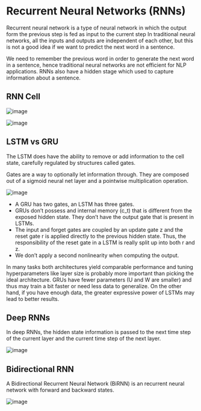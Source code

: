 # Recurrent Neural Networks (RNNs)

Recurrent neural network is a type of neural network in which the output form the previous step is fed as input to the current step
In traditional neural networks, all the inputs and outputs are independent of each other, but this is not a good idea if we want to predict the next word in a sentence.


We need to remember the previous word in order to generate the next word in a sentence, hence traditional neural networks are not efficient for NLP applications.
RNNs also have a hidden stage which used to capture information about a sentence.
## RNN Cell

![image](https://www.researchgate.net/publication/332663947/figure/fig1/AS:751783865511938@1556250649554/Simple-RNN-cell-structure-in-hidden-layer-b.png)

![image](https://i.stack.imgur.com/R5nRD.jpg)

## LSTM vs GRU

The LSTM does have the ability to remove or add information to the cell state, carefully regulated by structures called gates.


Gates are a way to optionally let information through. They are composed out of a sigmoid neural net layer and a pointwise multiplication operation.

![image](https://camo.githubusercontent.com/c609301c17c4e304216f45e99ada47efe1fa41f2e4014b6c39076f9afdec5d5b/68747470733a2f2f696d6167652e736c696465736861726563646e2e636f6d2f6e6c70646c3036666f72736c6964657368617265656e6768656c7665746963612d3136303730363032323732332f39352f726563656e742d70726f67726573732d696e2d726e6e2d616e642d6e6c702d352d3633382e6a70673f63623d31343637383433363034)


- A GRU has two gates, an LSTM has three gates.
- GRUs don’t possess and internal memory (c_t) that is different from the exposed hidden state. They don’t have the output gate that is present in LSTMs.
- The input and forget gates are coupled by an update gate z and the reset gate r is applied directly to the previous hidden state. Thus, the responsibility of the reset gate in a LSTM is really split up into both r and z.
- We don’t apply a second nonlinearity when computing the output.


In many tasks both architectures yield comparable performance and tuning hyperparameters like layer size is probably more important than picking the ideal architecture. GRUs have fewer parameters (U and W are smaller) and thus may train a bit faster or need less data to generalize. On the other hand, if you have enough data, the greater expressive power of LSTMs may lead to better results.

## Deep RNNs
In deep RNNs, the hidden state information is passed to the next time step of the current layer and the current time step of the next layer.

![image](https://cdn.analyticsvidhya.com/wp-content/uploads/2019/01/Screenshot-from-2019-01-17-15-47-11.png)

##  Bidirectional RNN

A Bidirectional Recurrent Neural Network (BiRNN) is an recurrent neural network with forward and backward states.


![image](https://d3i71xaburhd42.cloudfront.net/f7bdb849dafe17c952bfd88b879e01f74cf59d78/4-Figure3-1.png)


